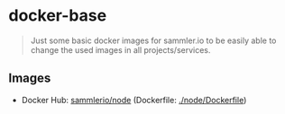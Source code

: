 # docker-base

> Just some basic docker images for sammler.io to be easily able to change the used images in all projects/services.

## Images

- Docker Hub: [sammlerio/node](https://hub.docker.com/r/sammlerio/node/) (Dockerfile: [./node/Dockerfile](./node/Dockerfile))
